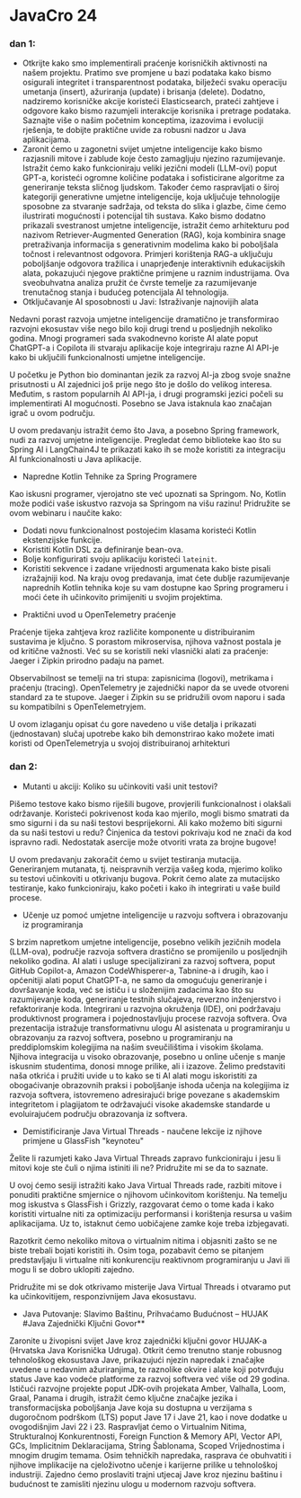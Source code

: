 # JavaCro 24
###  dan 1:
*  Otkrijte kako smo implementirali praćenje korisničkih aktivnosti na našem projektu. Pratimo sve promjene u bazi podataka kako bismo osigurali integritet i transparentnost podataka, bilježeći svaku operaciju umetanja (insert), ažuriranja (update) i brisanja (delete). Dodatno, nadziremo korisničke akcije koristeći Elasticsearch, prateći zahtjeve i odgovore kako bismo razumjeli interakcije korisnika i pretrage podataka. Saznajte više o našim početnim konceptima, izazovima i evoluciji rješenja, te dobijte praktične uvide za robusni nadzor u Java aplikacijama.
*  Zaronit ćemo u zagonetni svijet umjetne inteligencije kako bismo razjasnili mitove i zablude koje često zamagljuju njezino razumijevanje. Istražit ćemo kako funkcioniraju veliki jezični modeli (LLM-ovi) poput GPT-a, koristeći ogromne količine podataka i sofisticirane algoritme za generiranje teksta sličnog ljudskom. Također ćemo raspravljati o široj kategoriji generativne umjetne inteligencije, koja uključuje tehnologije sposobne za stvaranje sadržaja, od teksta do slika i glazbe, čime ćemo ilustrirati mogućnosti i potencijal tih sustava. Kako bismo dodatno prikazali svestranost umjetne inteligencije, istražit ćemo arhitekturu pod nazivom Retriever-Augmented Generation (RAG), koja kombinira snage pretraživanja informacija s generativnim modelima kako bi poboljšala točnost i relevantnost odgovora. Primjeri korištenja RAG-a uključuju poboljšanje odgovora tražilica i unaprjeđenje interaktivnih edukacijskih alata, pokazujući njegove praktične primjene u raznim industrijama. Ova sveobuhvatna analiza pružit će čvrste temelje za razumijevanje trenutačnog stanja i budućeg potencijala AI tehnologija.
*  Otključavanje AI sposobnosti u Javi: Istraživanje najnovijih alata

Nedavni porast razvoja umjetne inteligencije dramatično je transformirao razvojni ekosustav više nego bilo koji drugi trend u posljednjih nekoliko godina. Mnogi programeri sada svakodnevno koriste AI alate poput ChatGPT-a i Copilota ili stvaraju aplikacije koje integriraju razne AI API-je kako bi uključili funkcionalnosti umjetne inteligencije.

U početku je Python bio dominantan jezik za razvoj AI-ja zbog svoje snažne prisutnosti u AI zajednici još prije nego što je došlo do velikog interesa. Međutim, s rastom popularnih AI API-ja, i drugi programski jezici počeli su implementirati AI mogućnosti. Posebno se Java istaknula kao značajan igrač u ovom području.

U ovom predavanju istražit ćemo što Java, a posebno Spring framework, nudi za razvoj umjetne inteligencije. Pregledat ćemo biblioteke kao što su Spring AI i LangChain4J te prikazati kako ih se može koristiti za integraciju AI funkcionalnosti u Java aplikacije.  
*  Napredne Kotlin Tehnike za Spring Programere

Kao iskusni programer, vjerojatno ste već upoznati sa Springom. No, Kotlin može podići vaše iskustvo razvoja sa Springom na višu razinu!
Pridružite se ovom webinaru i naučite kako:
- Dodati novu funkcionalnost postojećim klasama koristeći Kotlin ekstenzijske funkcije.
- Koristiti Kotlin DSL za definiranje bean-ova.
- Bolje konfigurirati svoju aplikaciju koristeći `lateinit`.
- Koristiti sekvence i zadane vrijednosti argumenata kako biste pisali izražajniji kod.
Na kraju ovog predavanja, imat ćete dublje razumijevanje naprednih Kotlin tehnika koje su vam dostupne kao Spring programeru i moći ćete ih učinkovito primijeniti u svojim projektima.
* Praktični uvod u OpenTelemetry praćenje

Praćenje tijeka zahtjeva kroz različite komponente u distribuiranim sustavima je ključno. S porastom mikroservisa, njihova važnost postala je od kritične važnosti. Već su se koristili neki vlasnički alati za praćenje: Jaeger i Zipkin prirodno padaju na pamet.

Observabilnost se temelji na tri stupa: zapisnicima (logovi), metrikama i praćenju (tracing). OpenTelemetry je zajednički napor da se uvede otvoreni standard za te stupove. Jaeger i Zipkin su se pridružili ovom naporu i sada su kompatibilni s OpenTelemetryjem.

U ovom izlaganju opisat ću gore navedeno u više detalja i prikazati (jednostavan) slučaj upotrebe kako bih demonstrirao kako možete imati koristi od OpenTelemetryja u svojoj distribuiranoj arhitekturi

### dan 2:
*  Mutanti u akciji: Koliko su učinkoviti vaši unit testovi?

Pišemo testove kako bismo riješili bugove, provjerili funkcionalnost i olakšali održavanje. Koristeći pokrivenost koda kao mjerilo, mogli bismo smatrati da smo sigurni i da su naši testovi besprijekorni. Ali kako možemo biti sigurni da su naši testovi u redu? Činjenica da testovi pokrivaju kod ne znači da kod ispravno radi. Nedostatak asercije može otvoriti vrata za brojne bugove!

U ovom predavanju zakoračit ćemo u svijet testiranja mutacija. Generiranjem mutanata, tj. neispravnih verzija vašeg koda, mjerimo koliko su testovi učinkoviti u otkrivanju bugova. Pokrit ćemo alate za mutacijsko testiranje, kako funkcioniraju, kako početi i kako ih integrirati u vaše build procese.
*  Učenje uz pomoć umjetne inteligencije u razvoju softvera i obrazovanju iz programiranja

S brzim napretkom umjetne inteligencije, posebno velikih jezičnih modela (LLM-ova), područje razvoja softvera drastično se promijenilo u posljednjih nekoliko godina. AI alati i usluge specijalizirani za razvoj softvera, poput GitHub Copilot-a, Amazon CodeWhisperer-a, Tabnine-a i drugih, kao i općenitiji alati poput ChatGPT-a, ne samo da omogućuju generiranje i dovršavanje koda, već se ističu i u složenijim zadacima kao što su razumijevanje koda, generiranje testnih slučajeva, reverzno inženjerstvo i refaktoriranje koda. Integrirani u razvojna okruženja (IDE), oni podržavaju produktivnost programera i pojednostavljuju procese razvoja softvera. Ova prezentacija istražuje transformativnu ulogu AI asistenata u programiranju u obrazovanju za razvoj softvera, posebno u programiranju na preddiplomskim kolegijima na našim sveučilištima i visokim školama. Njihova integracija u visoko obrazovanje, posebno u online učenje s manje iskusnim studentima, donosi mnoge prilike, ali i izazove. Želimo predstaviti naša otkrića i pružiti uvide u to kako se ti AI alati mogu iskoristiti za obogaćivanje obrazovnih praksi i poboljšanje ishoda učenja na kolegijima iz razvoja softvera, istovremeno adresirajući brige povezane s akademskim integritetom i plagijatom te održavajući visoke akademske standarde u evoluirajućem području obrazovanja iz softvera.
*  Demistificiranje Java Virtual Threads - naučene lekcije iz njihove primjene u GlassFish "keynoteu"

Želite li razumjeti kako Java Virtual Threads zapravo funkcioniraju i jesu li mitovi koje ste čuli o njima istiniti ili ne? Pridružite mi se da to saznate.

U ovoj ćemo sesiji istražiti kako Java Virtual Threads rade, razbiti mitove i ponuditi praktične smjernice o njihovom učinkovitom korištenju. Na temelju mog iskustva s GlassFish i Grizzly, razgovarat ćemo o tome kada i kako koristiti virtualne niti za optimizaciju performansi i korištenja resursa u vašim aplikacijama. Uz to, istaknut ćemo uobičajene zamke koje treba izbjegavati.

Razotkrit ćemo nekoliko mitova o virtualnim nitima i objasniti zašto se ne biste trebali bojati koristiti ih. Osim toga, pozabavit ćemo se pitanjem predstavljaju li virtualne niti konkurenciju reaktivnom programiranju u Javi ili mogu li se dobro uklopiti zajedno.

Pridružite mi se dok otkrivamo misterije Java Virtual Threads i otvaramo put ka učinkovitijem, responzivnijem Java ekosustavu.

*  Java Putovanje: Slavimo Baštinu, Prihvaćamo Budućnost – HUJAK #Java Zajednički Ključni Govor**

Zaronite u živopisni svijet Jave kroz zajednički ključni govor HUJAK-a (Hrvatska Java Korisnička Udruga). Otkrit ćemo trenutno stanje robusnog tehnološkog ekosustava Jave, prikazujući njezin napredak i značajke uvedene u nedavnim ažuriranjima, te raznolike okvire i alate koji potvrđuju status Jave kao vodeće platforme za razvoj softvera već više od 29 godina. Ističući razvojne projekte poput JDK-ovih projekata Amber, Valhalla, Loom, Graal, Panama i drugih, istražit ćemo ključne značajke jezika i transformacijska poboljšanja Jave koja su dostupna u verzijama s dugoročnom podrškom (LTS) poput Jave 17 i Jave 21, kao i nove dodatke u ovogodišnjim Javi 22 i 23. Raspravljat ćemo o Virtualnim Nitima, Strukturalnoj Konkurentnosti, Foreign Function & Memory API, Vector API, GCs, Implicitnim Deklaracijama, String Šablonama, Scoped Vrijednostima i mnogim drugim temama. Osim tehničkih napredaka, rasprava će obuhvatiti i njihove implikacije na cjeloživotno učenje i karijerne prilike u tehnološkoj industriji. Zajedno ćemo proslaviti trajni utjecaj Jave kroz njezinu baštinu i budućnost te zamisliti njezinu ulogu u modernom razvoju softvera.

